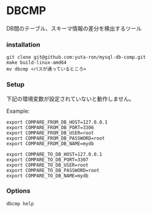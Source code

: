 # DBCMP

DB間のテーブル、スキーマ情報の差分を検出するツール

### installation

```
git clone git@github.com:yuta-ron/mysql-db-comp.git
make build-linux-amd64
mv dbcmp <パスが通っているところ>
```
### Setup
下記の環境変数が設定されていないと動作しません。

Example: 
```
export COMPARE_FROM_DB_HOST=127.0.0.1
export COMPARE_FROM_DB_PORT=3306
export COMPARE_FROM_DB_USER=root
export COMPARE_FROM_DB_PASSWORD=root
export COMPARE_FROM_DB_NAME=mydb

export COMPARE_TO_DB_HOST=127.0.0.1
export COMPARE_TO_DB_PORT=3307
export COMPARE_TO_DB_USER=root
export COMPARE_TO_DB_PASSWORD=root
export COMPARE_TO_DB_NAME=mydb
```

### Options

```
dbcmp help
```
